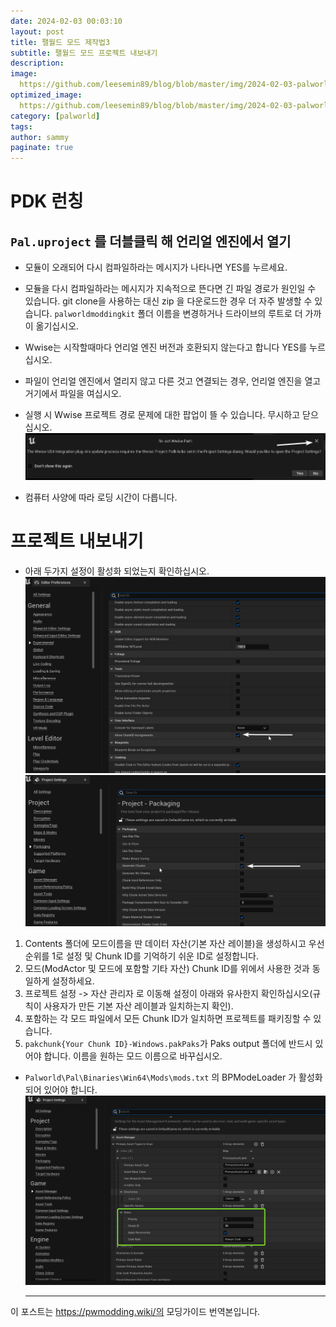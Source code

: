 ```yaml
---
date: 2024-02-03 00:03:10
layout: post
title: 팰월드 모드 제작법3
subtitle: 팰월드 모드 프로젝트 내보내기
description: 
image: 
  https://github.com/leesemin89/blog/blob/master/img/2024-02-03-palworld/title.jpg?raw=true
optimized_image:    
  https://github.com/leesemin89/blog/blob/master/img/2024-02-03-palworld/p_title.jpg?raw=true
category: [palworld]
tags:  
author: sammy
paginate: true
---
```


# PDK 런칭

## `Pal.uproject` 를 더블클릭 해 언리얼 엔진에서 열기

- 모듈이 오래되어 다시 컴파일하라는 메시지가 나타나면 YES를 누르세요.
- 모듈을 다시 컴파일하라는 메시지가 지속적으로 뜬다면 긴 파일 경로가 원인일 수 있습니다.
  git clone을 사용하는 대신 zip 을 다운로드한 경우 더 자주 발생할 수 있습니다. 
  `palworldmoddingkit` 폴더 이름을 변경하거나 드라이브의 루트로 더 가까이 옮기십시오.

- Wwise는 시작할때마다 언리얼 엔진 버전과 호환되지 않는다고 합니다 YES를 누르십시오.
- 파일이 언리얼 엔진에서 열리지 않고 다른 것고 연결되는 경우, 언리얼 엔진을 열고 거기에서 파일을 여십시오.
- 실행 시 Wwise 프로젝트 경로 문제에 대한 팝업이 뜰 수 있습니다. 무시하고 닫으십시오.
  ![팝업](https://github.com/leesemin89/blog/blob/master/img/2024-02-03-palworld/main3/1.png?raw=true)
- 컴퓨터 사양에 따라 로딩 시간이 다릅니다.

# 프로젝트 내보내기

- 아래 두가지 설정이 활성화 되었는지 확인하십시오.
    ![설정](https://github.com/leesemin89/blog/blob/master/img/2024-02-03-palworld/main3/2.png?raw=true)
    ![설정2](https://github.com/leesemin89/blog/blob/master/img/2024-02-03-palworld/main3/3.png?raw=true)

1. Contents 폴더에 모드이름을 딴 데이터 자산(기본 자산 레이블)을 생성하시고 우선순위를 1로 설정 및 Chunk ID를 기억하기 쉬운 ID로 설정합니다.
2. 모드(ModActor 및 모드에 포함할 기타 자산) Chunk ID를 위에서 사용한 것과 동일하게 설정하세요.
3. 프로젝트 설정 -> 자산 관리자 로 이동해 설정이 아래와 유사한지 확인하십시오(규칙이 사용자가 만든 기본 자산 레이블과 일치하는지 확인).
4. 포함하는 각 모드 파일에서 모든 Chunk ID가 일치하면 프로젝트를 패키징할 수 있습니다.
5. `pakchunk{Your Chunk ID}-Windows.pakPaks`가 Paks output 폴더에 반드시 있어야 합니다. 
   이름을 원하는 모드 이름으로 바꾸십시오.

* `Palworld\Pal\Binaries\Win64\Mods\mods.txt` 의 BPModeLoader 가 활성화 되어 있어야 합니다.
  ![활성화](https://github.com/leesemin89/blog/blob/master/img/2024-02-03-palworld/main3/4.png?raw=true)

  ---
이 포스트는 https://pwmodding.wiki/의 모딩가이드 번역본입니다.